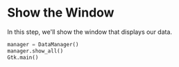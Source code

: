 # Show the Window

In this step, we'll show the window that displays our data.

```python
manager = DataManager()
manager.show_all()
Gtk.main()
```
